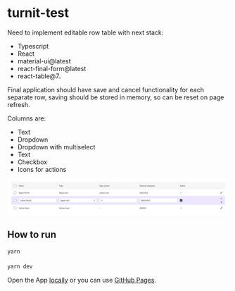 # turnit-test

Need to implement editable row table with next stack:

- Typescript
- React
- material-ui@latest
- react-final-form@latest
- react-table@7._._

Final application should have save and cancel functionality for each separate row, saving should be stored in memory, so can be reset on page refresh.

Columns are:

- Text
- Dropdown
- Dropdown with multiselect
- Text
- Checkbox
- Icons for actions

![image info](./assets/Grid.png)

## How to run

```bash
yarn

yarn dev
```

Open the App [locally](http://localhost:5173/) or you can use [GitHub Pages](https://khavrolev.github.io/turnit-test/).
